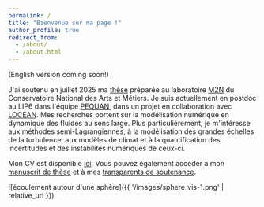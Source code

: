 ```yaml
---
permalink: /
title: "Bienvenue sur ma page !"
author_profile: true
redirect_from: 
  - /about/
  - /about.html
---
```

(English version coming soon!)

J'ai soutenu  en juillet 2025 ma <a href="https://theses.fr/s300776">thèse</a> préparée au laboratoire <a href="https://maths.cnam.fr/M2N/">M2N</a> du Conservatoire National des Arts et Métiers. Je suis actuellement en postdoc au LIP6 dans l'équipe <a href="https://pequan.team.lip6.fr/">PEQUAN</a>, dans un projet en collaboration avec <a href="https://www.locean.ipsl.fr/">LOCEAN</a>. Mes recherches portent sur la modélisation numérique en dynamique des fluides au sens large. Plus particulièrement, je m'intéresse aux méthodes semi-Lagrangiennes, à la modélisation des grandes échelles de la turbulence, aux modèles de climat et à la quantification des incertitudes et des instabilités numériques de ceux-ci. 

Mon CV est disponible <a href="https://mdecrouy.github.io/files/CV.pdf">ici</a>. Vous pouvez également accéder à mon <a href="https://mdecrouy.github.io/files/Thèse_dernière_version.pdf">manuscrit de thèse</a> et à mes <a href="https://mdecrouy.github.io/files/soutenance_compressed.pdf">transparents de soutenance</a>. 

![écoulement autour d'une sphère]({{ '/images/sphere_vis-1.png' | relative_url }})
